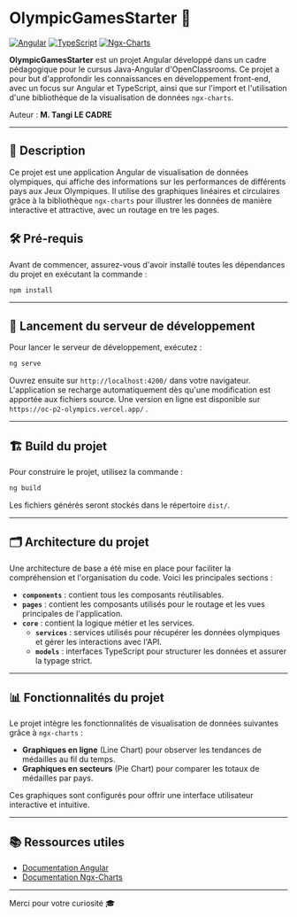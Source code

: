 # OlympicGamesStarter 🏅

[![Angular](https://img.shields.io/badge/Angular-18.0.3-red?logo=angular)](https://angular.io/)
[![TypeScript](https://img.shields.io/badge/TypeScript-4.x-blue?logo=typescript)](https://www.typescriptlang.org/)
[![Ngx-Charts](https://img.shields.io/badge/Ngx--Charts-Lines%20%26%20Pie-orange)](https://swimlane.github.io/ngx-charts/)

**OlympicGamesStarter** est un projet Angular développé dans un cadre pédagogique pour le cursus Java-Angular d'OpenClassrooms. Ce projet a pour but d'approfondir les connaissances en développement front-end, avec un focus sur Angular et TypeScript, ainsi que sur l'import et l'utilisation d'une bibliothèque de la visualisation de données `ngx-charts`.

Auteur : **M. Tangi LE CADRE**

---

## 📝 Description

Ce projet est une application Angular de visualisation de données olympiques, qui affiche des informations sur les performances de différents pays aux Jeux Olympiques. Il utilise des graphiques linéaires et circulaires grâce à la bibliothèque `ngx-charts` pour illustrer les données de manière interactive et attractive, avec un routage en tre les pages.

## 🛠️ Pré-requis

Avant de commencer, assurez-vous d'avoir installé toutes les dépendances du projet en exécutant la commande :

```bash
npm install
```

---

## 🚀 Lancement du serveur de développement

Pour lancer le serveur de développement, exécutez :

```bash
ng serve
```

Ouvrez ensuite sur `http://localhost:4200/` dans votre navigateur. L'application se recharge automatiquement dès qu'une modification est apportée aux fichiers source.
Une version en ligne est disponible sur `https://oc-p2-olympics.vercel.app/` .

---

## 🏗️ Build du projet

Pour construire le projet, utilisez la commande :

```bash
ng build
```

Les fichiers générés seront stockés dans le répertoire `dist/`.

---

## 🗂️ Architecture du projet

Une architecture de base a été mise en place pour faciliter la compréhension et l'organisation du code. Voici les principales sections :

- **`components`** : contient tous les composants réutilisables.
- **`pages`** : contient les composants utilisés pour le routage et les vues principales de l'application.
- **`core`** : contient la logique métier et les services.
  - **`services`** : services utilisés pour récupérer les données olympiques et gérer les interactions avec l'API.
  - **`models`** : interfaces TypeScript pour structurer les données et assurer la typage strict.

---

## 📊 Fonctionnalités du projet

Le projet intègre les fonctionnalités de visualisation de données suivantes grâce à `ngx-charts` :

- **Graphiques en ligne** (Line Chart) pour observer les tendances de médailles au fil du temps.
- **Graphiques en secteurs** (Pie Chart) pour comparer les totaux de médailles par pays.

Ces graphiques sont configurés pour offrir une interface utilisateur interactive et intuitive.

---

## 📚 Ressources utiles

- [Documentation Angular](https://angular.io/docs)
- [Documentation Ngx-Charts](https://swimlane.github.io/ngx-charts/)

---

Merci pour votre curiosité 🎓
